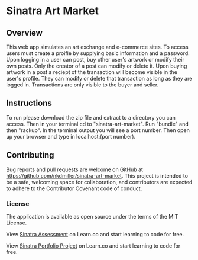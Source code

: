 # Sinatra Art Market

## Overview

This web app simulates an art exchange and e-commerce sites. To access users must create a proifle by supplying basic information and a password. Upon logging in a user can post, buy other user's artwork or modify their own posts. Only the creator of a post can modify or delete it. Upon buying artwork in a post a reciept of the transaction will become visible in the user's profile. They can modify or delete that transaction as long as they are logged in. Transactions are only visible to the buyer and seller.  

## Instructions

To run please download the zip file and extract to a directory you can access. Then in your terminal cd to "sinatra-art-market". Run "bundle" and then "rackup". In the terminal output you will see a port number. Then open up your browser and type in localhost:(port number).

## Contributing

Bug reports and pull requests are welcome on GitHub at https://github.com/nkdmiller/sinatra-art-market. This project is intended to be a safe, welcoming space for collaboration, and contributors are expected to adhere to the Contributor Covenant code of conduct.

### License

The application is available as open source under the terms of the MIT License.

<p class='util--hide'>View <a href='https://learn.co/lessons/sinatra-cms-app-assessment'>Sinatra Assessment</a> on Learn.co and start learning to code for free.</p>

<p class='util--hide'>View <a href='https://learn.co/lessons/sinatra-cms-app-assessment'>Sinatra Portfolio Project</a> on Learn.co and start learning to code for free.</p>
